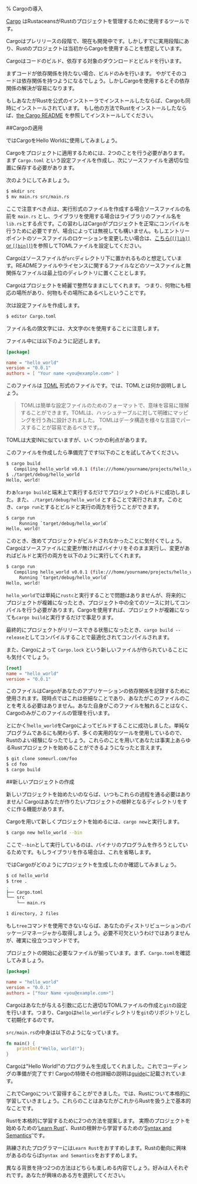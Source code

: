 % Cargoの導入

[Cargo][cratesio] はRustaceansがRustのプロジェクトを管理するために使用するツールです。

Cargoはプレリリースの段階で、現在も開発中です。しかしすでに実用段階にあり、Rustのプロジェクトは当初からCargoを使用することを想定しています。

[cratesio]: http://doc.crates.io

Cargoはコードのビルド、依存する対象のダウンロードとビルドを行います。

まずコードが依存関係を持たない場合、ビルドのみを行います。
やがてそのコードは依存関係を持つようになるでしょう。しかしCargoを使用するとその依存関係の解決が容易になります。

もしあなたがRustを公式のインストーラでインストールしたならば、Cargoも同時にインストールされています。
もし他の方法でRustをインストールしたならば、[the Cargo README][cargoreadme] を参照してインストールしてください。

[cargoreadme]: https://github.com/rust-lang/cargo#installing-cargo-from-nightlies


##Cargoの適用


ではCargoをHello Worldに使用してみましょう。

Cargoをプロジェクトに適用するためには、2つのことを行う必要があります。
まず `Cargo.toml` という設定ファイルを作成し、次にソースファイルを適切な位置に保存する必要があります。

次のようにしてみましょう。

```bash
$ mkdir src
$ mv main.rs src/main.rs
```

ここで注意すべき点は、実行形式のファイルを作成する場合ソースファイルの名前を `main.rs` とし、ライブラリを使用する場合はライブラリのファイル名を `lib.rs`とする点です。この習わしはCargoがプロジェクトを正常にコンパイルを行うために必要ですが、場合によっては無視しても構いません。もしエントリーポイントのソースファイルのロケーションを変更したい場合は、[こちら(`[[lib]]` or `[[bin]]`)][crates-custom]を参照してTOMLファイルを設定してください。

[crates-custom]: http://doc.crates.io/manifest.html#configuring-a-target

Cargoはソースファイルが`src`ディレクトリ下に置かれるものと想定しています。READMEファイルやライセンスに関するファイルなどのソースファイルと無関係なファイルは最上位のディレクトリに置くこととします。

Cargoはプロジェクトを綺麗で整然なままにしてくれます。
つまり、何物にも相応の場所があり、何物もその場所にあるべしということです。

次は設定ファイルを作成します。

```bash
$ editor Cargo.toml
```
ファイル名の頭文字には、大文字の`C`を使用することに注意します。

ファイル中には以下のように記述します。

```toml
[package]

name = "hello_world"
version = "0.0.1"
authors = [ "Your name <you@example.com>" ]
```

このファイルは [TOML][toml] 形式のファイルです。では、TOMLとは何か説明しましょう。
> TOMLは簡単な設定ファイルのためのフォーマットで、意味を容易に理解することができます。TOMLは、ハッシュテーブルに対して明確にマッピングを行う為に設計されました。
>TOMLはデータ構造を様々な言語でパースすることが容易であるべきです。。

TOMLは大変INIに似ていますが、いくつかの利点があります。

[toml]: https://github.com/toml-lang/toml

このファイルを作成したら準備完了です!以下のことを試してみてください。

```bash
$ cargo build
   Compiling hello_world v0.0.1 (file:///home/yourname/projects/hello_world)
$ ./target/debug/hello_world
Hello, world!
```

わぁ!`cargo build`と端末上で実行するだけでプロジェクトのビルドに成功しました。また、`./target/debug/hello_world` とすることで実行されます。このとき、`cargo run`とするとビルドと実行の両方を行うことができます。

```bash
$ cargo run
     Running `target/debug/hello_world`
Hello, world!
```

このとき、改めてプロジェクトがビルドされなかったことに気付くでしょう。Cargoはソースファイルに変更が無ければバイナリをそのまま実行し、変更があればビルドと実行の両方を以下のように実行してくれます。

```bash
$ cargo run
   Compiling hello_world v0.0.1 (file:///home/yourname/projects/hello_world)
     Running `target/debug/hello_world`
Hello, world!
```

`hello_world`では単純に`rustc`と実行することで問題はありませんが、将来的にプロジェクトが複雑になったとき、プロジェクト中の全てのソースに対してコンパイルを行う必要があります。Cargoを使用すれば、プロジェクトが複雑になっても`cargo build`と実行するだけで事足ります。

最終的にプロジェクトがリリースできる状態になったとき、`cargo build --release`としてコンパイルすることで最適化されてコンパイルされます。

また、Cargoによって `Cargo.lock` という新しいファイルが作られていることにも気付くでしょう。

```toml
[root]
name = "hello_world"
version = "0.0.1"
```

このファイルはCargoがあなたのアプリケーションの依存関係を記録するために使用されます。現時点ではこれは些細なことであり、あなたがこのファイルのことを考える必要はありません。あなた自身がこのファイルを触れることはなく、Cargoのみがこのファイルの管理を行います。

とにかく!`hello_world`をCargoによってビルドすることに成功しました。単純なプログラムであるにも関わらず、多くの実用的なツールを使用しているので、Rustのよい経験になったでしょう。これらのことを用いてあなたは事実上あらゆるRustプロジェクトを始めることができるようになったと言えます。

```bash
$ git clone someurl.com/foo
$ cd foo
$ cargo build
```

##新しいプロジェクトの作成


新しいプロジェクトを始めたいのならば、いつもこれらの過程を通る必要はありません!
Cargoはあなたが作りたいプロジェクトの根幹となるディレクトリをすぐに作る機能があります。

Cargoを用いて新しくプロジェクトを始めるには、`cargo new`と実行します。

```bash
$ cargo new hello_world --bin
```

ここで`--bin`として実行しているのは、バイナリのプログラムを作ろうとしているためです。もしライブラリを作る場合は、これを省略します。

ではCargoがどのようにプロジェクトを生成したのか確認してみましょう。

```bash
$ cd hello_world
$ tree .
.
├── Cargo.toml
└── src
    └── main.rs

1 directory, 2 files
```

もし`tree`コマンドを使用できないならば、あなたのディストリビューションのパッケージマネージャから取得しましょう。必要不可欠というわけではありませんが、確実に役立つコマンドです。

プロジェクトの開始に必要なファイルが揃っています。まず、`Cargo.toml`を確認してみましょう。

```toml
[package]

name = "hello_world"
version = "0.0.1"
authors = ["Your Name <you@example.com>"]
```

Cargoはあなたが与える引数に応じた適切なTOMLファイルの作成と`git`の設定を行います。つまり、Cargoは`hello_world`ディレクトリを`git`のリポジトリとして初期化するのです。

`src/main.rs`の中身は以下のようになっています。

```rust
fn main() {
    println!("Hello, world!");
}
```

Cargoは"Hello World!"のプログラムを生成してくれました。これでコーディングの準備が完了です!
Cargoの特徴その他詳細の説明は[guide][guide]に記載されています。

[guide]: http://doc.crates.io/guide.html

これでCargoについて習得することができました。では、Rustについて本格的に学習していきましょう。これらのことはあなたがこれからRustを扱う上で基本的なことです。

Rustを本格的に学習するために2つの方法を提案します。
実際のプロジェクトを始めるための‘[Learn Rust][learnrust]’、Rustの根幹から学習するための‘[Syntax and Semantics][syntax]’です。

熟練されたプログラマーには`Learn Rust`をおすすめします。Rustの動向に興味があるのならば`Syntax and Semantics`をおすすめします。

異なる背景を持つ2つの方法はどちらも楽しめる内容でしょう。好みは人それぞれです。あなたが興味のある方を選択してください。

[learnrust]: learn-rust.html
[syntax]: syntax-and-semantics.html
